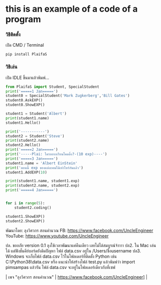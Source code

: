 # this is an example of a code of a program
### วิธีติดตั้ง

เปิด CMD / Terminal

```python
pip install PlaifaS
```

### วิธีเล่น

เปิด IDLE ขึ้นมาแล้วพิมพ์...

```python
from PlaifaS import Student, SpecialStudent
print('=====1 Jan=====')
student0 = SpecialStudent('Mark Zugkerberg','Bill Gates')
student0.AskEXP()
student0.ShowEXP()

student1 = Student('Albert')
print(student1.name)
student1.Hello()

print('-----------')
student2 = Student('Steve')
print(student2.name)
student2.Hello() 
print('=====2 Jan=====')
print('-----Plai: ใครอยากเรียนโคดดิ้ง?-(10 exp)----')
print('=====3 Jan=====')
student1.name = 'Albert EinStein'
print('ตอนนี้ exp ของแต่ละคนได้เท่าไหร่กันแล้ว')
student1.AddEXP(10)

print(student1.name, student1.exp)
print(student2.name, student2.exp)
print('=====4 Jan=====')


for i in range(5):
	student2.coding()

student1.ShowEXP()
student2.ShowEXP()
```

พัฒนาโดย: ลุงวิศวกร สอนคำนวณ
FB: https://www.facebook.com/UncleEngineer
YouTube: https://www.youtube.com/UncleEngineer

ปล. ขออภัย version 0.1 ลุงใช้เวลาพัฒนาแค่คืนเดียว เลยไม่ได้สมบูรณ์จ้าาาา
ปล2. ใน Mac เล่นได้ แต่ฟังชั่นคีย์บอร์ดยังติดปัญหา ไฟล์ data.csv อยู่ใน /Users/ชื่อusername
ปล3. Windows จะเก็บไฟล์ data.csv ไว้ในโฟลเดอร์ที่ติดตั้ง Python เช่น C:\Python38\data.csv หรือ แนะนำให้สร้างไฟล์ test.py แล้วพิมพ์ว่า import pimsampas แล้วรัน ไฟล์ data.csv จะอยู่ในโฟลเดอร์เดียวกับที่เซฟ


| เพจ "ลุงวิศวกร สอนคำนวณ"  | https://www.facebook.com/UncleEngineer] |
